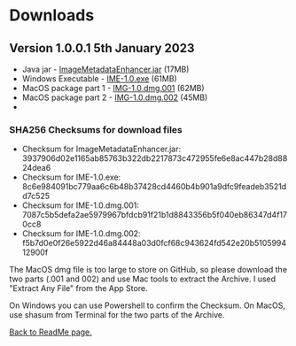 # Downloads

## Version 1.0.0.1 5th January 2023

* Java jar - <a href="https://github.com/tedca77/IME/blob/main/out/artifacts/ImageMetadataEnhancer_jar/ImageMetadataEnhancer.jar">ImageMetadataEnhancer.jar</a> (17MB)
* Windows Executable - <a href="https://github.com/tedca77/IME/blob/main/out/artifacts/ImageMetadataEnhancer_jar/IME-1.0.exe">IME-1.0.exe</a> (61MB)
* MacOS package part 1 - <a href="https://github.com/tedca77/IME/blob/main/out/artifacts/MacOS/IME-1.0.dmg.001">IMG-1.0.dmg.001</a> (62MB)
* MacOS package part 2 - <a href="https://github.com/tedca77/IME/blob/main/out/artifacts/MacOS/IME-1.0.dmg.002">IMG-1.0.dmg.002</a> (45MB)
* 
### SHA256 Checksums for download files

* Checksum for ImageMetadataEnhancer.jar: 3937906d02e1165ab85763b322db2217873c472955fe6e8ac447b28d8824dea6
* Checksum for IME-1.0.exe: 8c6e984091bc779aa6c6b48b37428cd4460b4b901a9dfc9feadeb3521dd7c525
* Checksum for IME-1.0.dmg.001: 7087c5b5defa2ae5979967bfdcb91f21b1d8843356b5f040eb86347d4f170cc8
* Checksum for IME-1.0.dmg.002: f5b7d0e0f26e5922d46a84448a03d0fcf68c943624fd542e20b510599412900f

The MacOS dmg file is too large to store on GitHub, so please download the two parts (.001 and 002) and use Mac tools to extract the Archive. I used "Extract Any File" from the App Store. 

On Windows you can use Powershell to confirm the Checksum. On MacOS, use shasum from Terminal for the two parts of the Archive.

<a href="https://github.com/tedca77/IME/blob/main/README.md">Back to ReadMe page.</a>
